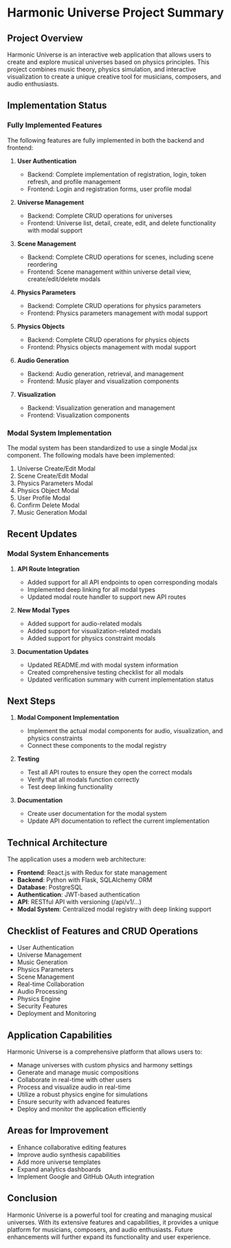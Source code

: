 # Harmonic Universe Project Summary

## Project Overview

Harmonic Universe is an interactive web application that allows users to create and explore musical universes based on physics principles. This project combines music theory, physics simulation, and interactive visualization to create a unique creative tool for musicians, composers, and audio enthusiasts.

## Implementation Status

### Fully Implemented Features

The following features are fully implemented in both the backend and frontend:

1. **User Authentication**

   - Backend: Complete implementation of registration, login, token refresh, and profile management
   - Frontend: Login and registration forms, user profile modal

2. **Universe Management**

   - Backend: Complete CRUD operations for universes
   - Frontend: Universe list, detail, create, edit, and delete functionality with modal support

3. **Scene Management**

   - Backend: Complete CRUD operations for scenes, including scene reordering
   - Frontend: Scene management within universe detail view, create/edit/delete modals

4. **Physics Parameters**

   - Backend: Complete CRUD operations for physics parameters
   - Frontend: Physics parameters management with modal support

5. **Physics Objects**

   - Backend: Complete CRUD operations for physics objects
   - Frontend: Physics objects management with modal support

6. **Audio Generation**

   - Backend: Audio generation, retrieval, and management
   - Frontend: Music player and visualization components

7. **Visualization**
   - Backend: Visualization generation and management
   - Frontend: Visualization components

### Modal System Implementation

The modal system has been standardized to use a single Modal.jsx component. The following modals have been implemented:

1. Universe Create/Edit Modal
2. Scene Create/Edit Modal
3. Physics Parameters Modal
4. Physics Object Modal
5. User Profile Modal
6. Confirm Delete Modal
7. Music Generation Modal

## Recent Updates

### Modal System Enhancements

1. **API Route Integration**

   - Added support for all API endpoints to open corresponding modals
   - Implemented deep linking for all modal types
   - Updated modal route handler to support new API routes

2. **New Modal Types**

   - Added support for audio-related modals
   - Added support for visualization-related modals
   - Added support for physics constraint modals

3. **Documentation Updates**
   - Updated README.md with modal system information
   - Created comprehensive testing checklist for all modals
   - Updated verification summary with current implementation status

## Next Steps

1. **Modal Component Implementation**

   - Implement the actual modal components for audio, visualization, and physics constraints
   - Connect these components to the modal registry

2. **Testing**

   - Test all API routes to ensure they open the correct modals
   - Verify that all modals function correctly
   - Test deep linking functionality

3. **Documentation**
   - Create user documentation for the modal system
   - Update API documentation to reflect the current implementation

## Technical Architecture

The application uses a modern web architecture:

- **Frontend**: React.js with Redux for state management
- **Backend**: Python with Flask, SQLAlchemy ORM
- **Database**: PostgreSQL
- **Authentication**: JWT-based authentication
- **API**: RESTful API with versioning (/api/v1/...)
- **Modal System**: Centralized modal registry with deep linking support

## Checklist of Features and CRUD Operations

- User Authentication
- Universe Management
- Music Generation
- Physics Parameters
- Scene Management
- Real-time Collaboration
- Audio Processing
- Physics Engine
- Security Features
- Deployment and Monitoring

## Application Capabilities

Harmonic Universe is a comprehensive platform that allows users to:

- Manage universes with custom physics and harmony settings
- Generate and manage music compositions
- Collaborate in real-time with other users
- Process and visualize audio in real-time
- Utilize a robust physics engine for simulations
- Ensure security with advanced features
- Deploy and monitor the application efficiently

## Areas for Improvement

- Enhance collaborative editing features
- Improve audio synthesis capabilities
- Add more universe templates
- Expand analytics dashboards
- Implement Google and GitHub OAuth integration

## Conclusion

Harmonic Universe is a powerful tool for creating and managing musical universes. With its extensive features and capabilities, it provides a unique platform for musicians, composers, and audio enthusiasts. Future enhancements will further expand its functionality and user experience.
